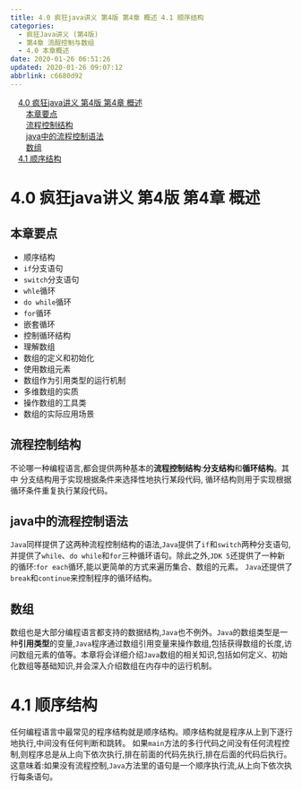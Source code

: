 ```yaml
---
title: 4.0 疯狂java讲义 第4版 第4章 概述 4.1 顺序结构
categories: 
  - 疯狂Java讲义 (第4版)
  - 第4章 流酲控制与数组
  - 4.0 本章概述
date: 2020-01-26 06:51:26
updated: 2020-01-26 09:07:12
abbrlink: c6680d92
---
```

<div id='my_toc'><a href="/JavaReadingNotes/c6680d92/#4-0-疯狂java讲义-第4版-第4章-概述" class="header_1">4.0 疯狂java讲义 第4版 第4章 概述</a>&nbsp;<br><a href="/JavaReadingNotes/c6680d92/#本章要点" class="header_2">本章要点</a>&nbsp;<br><a href="/JavaReadingNotes/c6680d92/#流程控制结构" class="header_2">流程控制结构</a>&nbsp;<br><a href="/JavaReadingNotes/c6680d92/#java中的流程控制语法" class="header_2">java中的流程控制语法</a>&nbsp;<br><a href="/JavaReadingNotes/c6680d92/#数组" class="header_2">数组</a>&nbsp;<br><a href="/JavaReadingNotes/c6680d92/#4-1-顺序结构" class="header_1">4.1 顺序结构</a>&nbsp;<br></div>
<style>.header_1{margin-left: 1em;}.header_2{margin-left: 2em;}.header_3{margin-left: 3em;}.header_4{margin-left: 4em;}.header_5{margin-left: 5em;}.header_6{margin-left: 6em;}</style>
<!--more-->
<script>if (navigator.platform.search('arm')==-1){document.getElementById('my_toc').style.display = 'none';}var e,p = document.getElementsByTagName('p');while (p.length>0) {e = p[0];e.parentElement.removeChild(e);}</script>

<!--end-->
# 4.0 疯狂java讲义 第4版 第4章 概述
## 本章要点
- 顺序结构
- `if`分支语句
- `switch`分支语句
- `whle`循环
- `do while`循环
- `for`循环
- 嵌套循环
- 控制循环结构
- 理解数组
- 数组的定义和初始化
- 使用数组元素
- 数组作为引用类型的运行机制
- 多维数组的实质
- 操作数组的工具类
- 数组的实际应用场景

## 流程控制结构
不论哪一种编程语言,都会提供两种基本的**流程控制结构**:**分支结构**和**循环结构**。其中
分支结构用于实现根据条件来选择性地执行某段代码,
循环结构则用于实现根据循环条件重复执行某段代码。

## java中的流程控制语法
`Java`同样提供了这两种流程控制结构的语法,`Java`提供了`if`和`switch`两种分支语句,并提供了`while`、`do while`和`for`三种循环语句。除此之外,`JDK 5`还提供了一种新的循环:`for each`循环,能以更简单的方式来遍历集合、数组的元素。
`Java`还提供了`break`和`continue`来控制程序的循环结构。
## 数组
数组也是大部分编程语言都支持的数据结构,`Java`也不例外。`Java`的数组类型是一种**引用类型**的变量,`Java`程序通过数组引用变量来操作数组,包括获得数组的长度,访问数组元素的值等。本章将会详细介绍`Java`数组的相关知识,包括如何定义、初始化数组等基础知识,并会深入介绍数组在内存中的运行机制。
# 4.1 顺序结构
任何编程语言中最常见的程序结构就是顺序结构。顺序结构就是程序从上到下逐行地执行,中间没有任何判断和跳转。
如果`main`方法的多行代码之间没有任何流程控制,则程序总是从上向下依次执行,排在前面的代码先执行,排在后面的代码后执行。这意味着:如果没有流程控制,`Java`方法里的语句是一个顺序执行流,从上向下依次执行每条语句。
